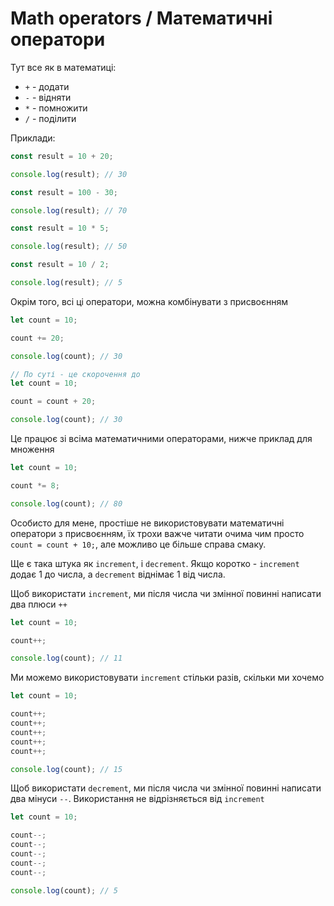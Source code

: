 # Math operators / Математичні оператори
Тут все як в математиці:
- `+` - додати
- `-` - відняти 
- `*` - помножити
- `/` - поділити

Приклади:
```js
const result = 10 + 20;

console.log(result); // 30
```

```js
const result = 100 - 30;

console.log(result); // 70
```

```js
const result = 10 * 5;

console.log(result); // 50
```

```js
const result = 10 / 2;

console.log(result); // 5
```

Окрім того, всі ці оператори, можна комбінувати з присвоєнням

```js
let count = 10;

count += 20;

console.log(count); // 30

// По суті - це скорочення до
let count = 10;

count = count + 20;

console.log(count); // 30
```

Це працює зі всіма математичними операторами, нижче приклад для множення

```js
let count = 10;

count *= 8;

console.log(count); // 80
```

Особисто для мене, простіше не використовувати математичні оператори з присвоєнням, їх трохи важче читати очима чим просто `count = count + 10;`, але можливо це більше справа смаку.

Ще є така штука як `increment`, і `decrement`. Якщо коротко - `increment` додає 1 до числа, а `decrement` віднімає 1 від числа.

Щоб використати `increment`, ми після числа чи змінної повинні написати два плюси `++`

```js
let count = 10;

count++;

console.log(count); // 11
```

Ми можемо використовувати `increment` стільки разів, скільки ми хочемо

```js
let count = 10;

count++;
count++;
count++;
count++;
count++;

console.log(count); // 15
```

Щоб використати `decrement`, ми після числа чи змінної повинні написати два мінуси `--`. Використання не відрізняється від `increment`

```js
let count = 10;

count--;
count--;
count--;
count--;
count--;

console.log(count); // 5
```

